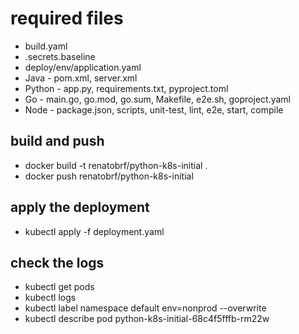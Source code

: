 # required files
- build.yaml
- .secrets.baseline
- deploy/env/application.yaml
- Java - pom.xml, server.xml
- Python - app.py, requirements.txt, pyproject.toml
- Go - main.go, go.mod, go.sum, Makefile, e2e.sh, goproject.yaml
- Node - package.json, scripts, unit-test, lint, e2e, start, compile

## build and push
- docker build -t renatobrf/python-k8s-initial .
- docker push renatobrf/python-k8s-initial

## apply the deployment
- kubectl apply -f deployment.yaml

## check the logs
- kubectl get pods
- kubectl logs <pod-name>
- kubectl label namespace default env=nonprod --overwrite
- kubectl describe pod python-k8s-initial-68c4f5fffb-rm22w